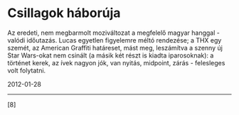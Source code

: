 # Csillagok háborúja

Az eredeti, nem megbarmolt moziváltozat a megfelelő magyar hanggal - valódi időutazás. Lucas egyetlen figyelemre méltó rendezése; a THX egy szemét, az American Graffiti határeset, mást meg, leszámítva a szenny új Star Wars-okat nem csinált (a másik két részt is kiadta iparosoknak): a történet kerek, az ívek nagyon jók, van nyitás, midpoint, zárás - felesleges volt folytatni.

2012-01-28 

----

[8]